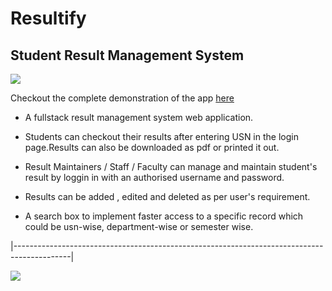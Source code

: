 # Resultify
## Student Result Management System

![](https://github.com/jelonmusk/resultify/blob/master/screenshots/demo.gif)

Checkout the complete demonstration of the app [here](https://youtu.be/ePkL9_u88Vo)

* A fullstack result management system web application. 
* Students can checkout their results after entering USN in the login page.Results can also be downloaded as pdf or printed it out.

* Result Maintainers / Staff / Faculty can manage and maintain student's result by loggin in with an authorised username and password.
* Results can be added , edited and deleted as per user's requirement.
* A search box to implement faster access to a specific record  which could be usn-wise, department-wise or semester wise.
   
 |--------------------------------------------------------------------------------------------|
 
 ![](https://github.com/jelonmusk/resultify/blob/master/screenshots/Screenshot-backend2.png)
